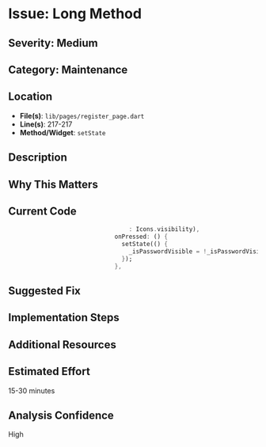 # Issue: Long Method

## Severity: Medium

## Category: Maintenance

## Location
- **File(s)**: `lib/pages/register_page.dart`
- **Line(s)**: 217-217
- **Method/Widget**: `setState`

## Description


## Why This Matters


## Current Code
```dart
                                  : Icons.visibility),
                              onPressed: () {
                                setState(() {
                                  _isPasswordVisible = !_isPasswordVisible;
                                });
                              },
```

## Suggested Fix


## Implementation Steps


## Additional Resources


## Estimated Effort
15-30 minutes

## Analysis Confidence
High
